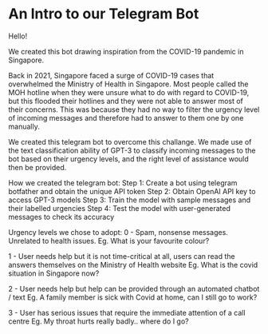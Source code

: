 # An Intro to our Telegram Bot
Hello!

We created this bot drawing inspiration from the COVID-19 pandemic in Singapore. 

Back in 2021, Singapore faced a surge of COVID-19 cases that overwhelmed the Ministry of Health in Singapore. Most people called the MOH hotline when they were unsure what to do with regard to COVID-19, but this flooded their hotlines and they were not able to answer most of their concerns. This was because they had no way to filter the urgency level of incoming messages and therefore had to answer to them one by one manually.

We created this telegram bot to overcome this challange. We made use of the text classification ability of GPT-3 to classify incoming messages to the bot based on their urgency levels, and the right level of assistance would then be provided. 

How we created the telegram bot:
Step 1: Create a bot using telegram botfather and obtain the unique API token 
Step 2: Obtain OpenAI API key to access GPT-3 models
Step 3: Train the model with sample messages and their labelled urgencies
Step 4: Test the model with user-generated messages to check its accuracy

Urgency levels we chose to adopt:
0 - Spam, nonsense messages. Unrelated to health issues.
Eg. What is your favourite colour?

1 - User needs help but it is not time-critical at all, users can read the answers themselves on the Ministry of Health website
Eg. What is the covid situation in Singapore now?

2 - User needs help but help can be provided through an automated chatbot / text
Eg. A family member is sick with Covid at home, can I still go to work? 

3 - User has serious issues that require the immediate attention of a call centre
Eg. My throat hurts really badly.. where do I go?

